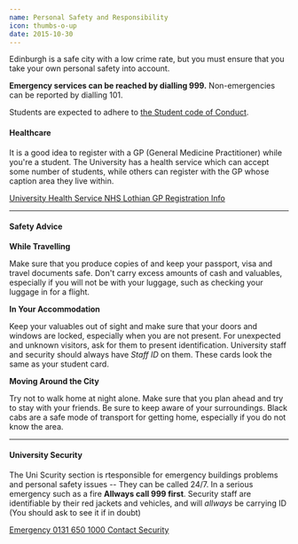 ```yaml
---
name: Personal Safety and Responsibility
icon: thumbs-o-up
date: 2015-10-30
---
```


Edinburgh is a safe city with a low crime rate, but you must ensure that you take your own personal safety into account.

**Emergency services can be reached by dialling 999.** Non-emergencies can be reported by dialling 101.

Students are expected to adhere to [the Student code of Conduct](http://www.ed.ac.uk/academic-services/staff/discipline/code-discipline).

#### Healthcare

It is a good idea to register with a GP (General Medicine Practitioner) while you're a student.
The University has a health service which can accept some number of students, while others
can register with the GP whose caption area they live within.

<div class="btn-group">
  <a class="btn btn-default" href="http://www.health-service.ed.ac.uk/">
    University Health Service
  </a>
  
  <a class="btn btn-default" href="http://www.nhslothian.scot.nhs.uk/Services/GPs/Pages/default.aspx">
    NHS Lothian GP Registration Info
  </a>
</div>

---

#### Safety Advice

**While Travelling**

Make sure that you produce copies of and keep your passport, visa and travel documents safe. Don't carry excess amounts of cash and valuables, especially if you will not be with your luggage, such as checking your luggage in for a flight.

**In Your Accommodation**

Keep your valuables out of sight and make sure that your doors and windows are locked, especially when you are not present. For unexpected and unknown visitors, ask for them to present identification. University staff and security should always have *Staff ID* on them. These cards look the same as your student card.

**Moving Around the City**

Try not to  walk home at night alone. Make sure that you plan ahead and try to stay with your friends. Be sure to keep aware of your surroundings. Black cabs are a safe mode of transport for getting home, especially if you do not know the area. 

---

#### University Security

The Uni Scurity section is rtesponsible for emergency buildings problems and personal safety issues -- 
They can be called 24/7. In a serious emergency such as a fire **Allways call 999 first**. Security staff
are identifiable by their red jackets and vehicles, and will *allways* be carrying ID (You should ask
to see it if in doubt)

<div class="btn-group">
  <a class="btn btn-pink" href="tel:+441316501000">
    Emergency 0131 650 1000
  </a>
  
  <a class="btn btn-default" href="http://www.ed.ac.uk/estates/what-we-do/security/about/contact-security">
    Contact Security
  </a>
</div>
